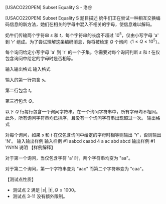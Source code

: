 



[USACO22OPEN] Subset Equality S - 洛谷














[USACO22OPEN] Subset Equality S
题目描述
奶牛们正在尝试一种相互交换编码信息的新方法，她们在相关的字母中混入不相关的字母，使信息难以解码。

奶牛们传输两个字符串 $s$ 和 $t$，每个字符串的长度不超过 $10^5$，仅由小写字母 'a' 到 'r' 组成。为了尝试理解这条编码消息，你将被给定 $Q$ 个询问（$1 \leq Q \leq 10^5$）。

每个询问给定小写字母 'a' 到 'r' 的一个子集。你需要对每个询问判断 $s$ 和 $t$ 在仅包含询问中给定的字母时是否相等。

输入输出格式
输入格式

输入的第一行包含 $s$。

第二行包含 $t$。

第三行包含 $Q$。

以下 $Q$ 行每行包含一个询问字符串。在一个询问字符串中，所有字母均不相同。此外，所有询问字符串均已排序，且没有一个询问字符串出现超过一次。
输出格式

对每个询问，如果 $s$ 和 $t$ 在仅包含询问中给定的字母时相等则输出 'Y'，否则输出 'N'。
输入输出样例
输入样例 #1
aabcd
caabd
4
a
ac
abd
abcd
输出样例 #1
YNYN
说明
【样例解释】

对于第一个询问，当仅包含字符 'a' 时，两个字符串均变为 "aa"。

对于第二个询问，第一个字符串变为 "aac" 而第二个字符串变为 "caa"。

【测试点性质】

- 测试点 2 满足 $|s|,|t|,Q\le 1000$。
- 测试点 3-11 没有额外限制。








